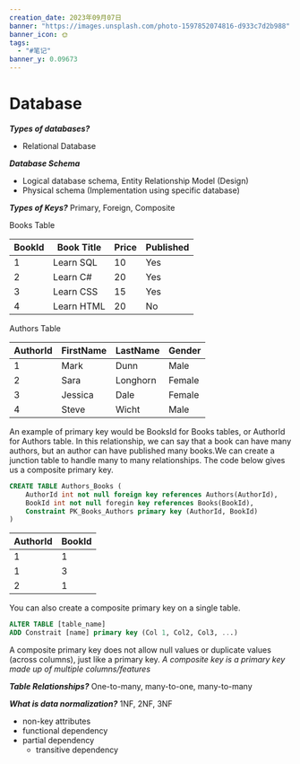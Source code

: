 ```yaml
---
creation_date: 2023年09月07日
banner: "https://images.unsplash.com/photo-1597852074816-d933c7d2b988"
banner_icon: 🌞
tags:
  - "#笔记"
banner_y: 0.09673
---
```


# Database

***Types of databases?***
- Relational Database

***Database Schema***
- Logical database schema, Entity Relationship Model (Design)
- Physical schema (Implementation using specific database)

***Types of Keys?*** Primary, Foreign, Composite

Books Table

| BookId | Book Title | Price | Published |
| ------- | ---------- | ----- | --------- |
| 1       | Learn SQL  | 10    | Yes       |
| 2       | Learn C#   | 20    | Yes       |
| 3       | Learn CSS  | 15    | Yes       |
| 4       | Learn HTML | 20    | No          |

Authors Table

| AuthorId | FirstName | LastName | Gender |
| -------- | --------- | -------- | ------ |
| 1        | Mark      | Dunn     | Male   |
| 2        | Sara      | Longhorn | Female |
| 3        | Jessica   | Dale     | Female |
| 4        | Steve     | Wicht    | Male   |

An example of primary key would be BooksId for Books tables, or AuthorId for Authors table. In this relationship, we can say that a book can have many authors, but an author can have published many books.We can create a junction table to handle many to many relationships. The code below gives us a composite primary key.

```SQL
CREATE TABLE Authors_Books (
	AuthorId int not null foreign key references Authors(AuthorId),
	BookId int not null foregin key references Books(BookId),
	Constraint PK_Books_Authors primary key (AuthorId, BookId)
)
```

| AuthorId | BookId |
| -------- | ------ |
| 1        | 1      |
| 1        | 3      |
| 2        | 1      |

You can also create a composite primary key on a single table.
```SQL
ALTER TABLE [table_name]
ADD Constrait [name] primary key (Col 1, Col2, Col3, ...)
```

A composite primary key does not allow null values or duplicate values (across columns), just like a primary key. *A composite key is a primary key made up of multiple columns/features* 

***Table Relationships?*** One-to-many, many-to-one, many-to-many


***What is data normalization?*** 1NF, 2NF, 3NF
- non-key attributes
- functional dependency
- partial dependency
	- transitive dependency